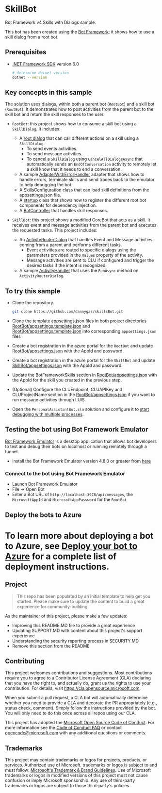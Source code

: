 # SkillBot

Bot Framework v4 Skills with Dialogs sample.

This bot has been created using the [Bot Framework](https://dev.botframework.com); it shows how to use a skill dialog from a root bot.

## Prerequisites

- [.NET Framework SDK](https://dotnet.microsoft.com/download) version 6.0

  ```bash
  # determine dotnet version
  dotnet --version
  ```

## Key concepts in this sample

The solution uses dialogs, within both a parent bot (`RootBot`) and a skill bot (`RootBot`).
It demonstrates how to post activities from the parent bot to the skill bot and return the skill responses to the user.

- `RootBot`: this project shows how to consume a skill bot using a `SkillDialog`. It includes:
  - A [root dialog](RootBot/Dialogs/MainDialog.cs) that can call different actions on a skill using a `SkillDialog`:
    - To send events activities.
    - To send message activities.
    - To cancel a `SkillDialog` using `CancelAllDialogsAsync` that automatically sends an `EndOfConversation` activity to remotely let a skill know that it needs to end a conversation.
  - A sample [AdapterWithErrorHandler](RootBot/AdapterWithErrorHandler.cs) adapter that shows how to handle errors, terminate skills and send traces back to the emulator to help debugging the bot.
  - A [SkillsConfiguration](RootBot/SkillsConfiguration.cs) class that can load skill definitions from the appsettings.json file.
  - A [startup](RootBot/Startup.cs) class that shows how to register the different root bot components for dependency injection.
  - A [BotController](RootBot/Controllers/BotController.cs) that handles skill responses.

- `SkillBot`: this project shows a modified CoreBot that acts as a skill. It receives event and message activities from the parent bot and executes the requested tasks. This project includes:
  - An [ActivityRouterDialog](SkillBot/Dialogs/ActivityRouterDialog.cs) that handles Event and Message activities coming from a parent and performs different tasks.
    - Event activities are routed to specific dialogs using the parameters provided in the `Values` property of the activity.
    - Message activities are sent to CLU if configured and trigger the desired tasks if the intent is recognized.
  - A sample [ActivityHandler](SkillBot/Bots/SkillBot.cs) that uses the `RunAsync` method on `ActivityRouterDialog`.

## To try this sample

- Clone the repository.

  ```bash
  git clone https://github.com/dannygar/skillsBot.git
  ```

- Clone the template appsettings.json files in both project directories [RootBot/appsettings.template.json](RootBot/appsettings.template.json) and [RootBot/appsettings.template.json](RootBot/appsettings.template.json) into corresponding `appsettings.json` files
- Create a bot registration in the azure portal for the `RootBot` and update [RootBot/appsettings.json](RootBot/appsettings.json) with the AppId and password.
- Create a bot registration in the azure portal for the `SkillBot` and update [SkillBot/appsettings.json](SkillBot/appsettings.json) with the AppId and password. 
- Update the BotFrameworkSkills section in [RootBot/appsettings.json](RootBot/appsettings.json) with the AppId for the skill you created in the previous step.
- (Optional) Configure the CLUEndpoint, CLUAPIKey and CLUProjectName section in the [RootBot/appsettings.json](RootBot/appsettings.json) if you want to run message activities through LUIS.
- Open the `PersonalAssistantBot.sln` solution and configure it to [start debugging with multiple processes](https://docs.microsoft.com/en-us/visualstudio/debugger/debug-multiple-processes?view=vs-2019#start-debugging-with-multiple-processes).

## Testing the bot using Bot Framework Emulator

[Bot Framework Emulator](https://github.com/microsoft/botframework-emulator) is a desktop application that allows bot developers to test and debug their bots on localhost or running remotely through a tunnel.

- Install the Bot Framework Emulator version 4.8.0 or greater from [here](https://github.com/Microsoft/BotFramework-Emulator/releases)

### Connect to the bot using Bot Framework Emulator

- Launch Bot Framework Emulator
- File -> Open Bot
- Enter a Bot URL of `http://localhost:3978/api/messages`, the `MicrosoftAppId` and `MicrosoftAppPassword` for the `RootBot`

## Deploy the bots to Azure

To learn more about deploying a bot to Azure, see [Deploy your bot to Azure](https://aka.ms/azuredeployment) for a complete list of deployment instructions.
=======

## Project

> This repo has been populated by an initial template to help get you started. Please
> make sure to update the content to build a great experience for community-building.

As the maintainer of this project, please make a few updates:

- Improving this README.MD file to provide a great experience
- Updating SUPPORT.MD with content about this project's support experience
- Understanding the security reporting process in SECURITY.MD
- Remove this section from the README

## Contributing

This project welcomes contributions and suggestions.  Most contributions require you to agree to a
Contributor License Agreement (CLA) declaring that you have the right to, and actually do, grant us
the rights to use your contribution. For details, visit https://cla.opensource.microsoft.com.

When you submit a pull request, a CLA bot will automatically determine whether you need to provide
a CLA and decorate the PR appropriately (e.g., status check, comment). Simply follow the instructions
provided by the bot. You will only need to do this once across all repos using our CLA.

This project has adopted the [Microsoft Open Source Code of Conduct](https://opensource.microsoft.com/codeofconduct/).
For more information see the [Code of Conduct FAQ](https://opensource.microsoft.com/codeofconduct/faq/) or
contact [opencode@microsoft.com](mailto:opencode@microsoft.com) with any additional questions or comments.

## Trademarks

This project may contain trademarks or logos for projects, products, or services. Authorized use of Microsoft.
trademarks or logos is subject to and must follow:
[Microsoft's Trademark & Brand Guidelines](https://www.microsoft.com/en-us/legal/intellectualproperty/trademarks/usage/general).
Use of Microsoft trademarks or logos in modified versions of this project must not cause confusion or imply Microsoft sponsorship.
Any use of third-party trademarks or logos are subject to those third-party's policies.
